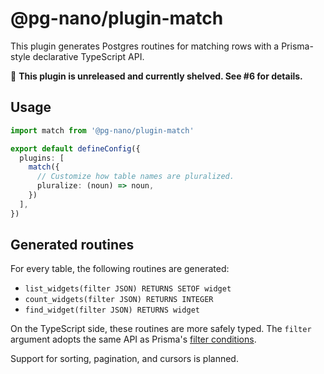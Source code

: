 # @pg-nano/plugin-match

This plugin generates Postgres routines for matching rows with a Prisma-style declarative TypeScript API.

🚧 **This plugin is unreleased and currently shelved. See #6 for details.**

## Usage

```ts
import match from '@pg-nano/plugin-match'

export default defineConfig({
  plugins: [
    match({
      // Customize how table names are pluralized.
      pluralize: (noun) => noun,
    })
  ],
})
```

## Generated routines

For every table, the following routines are generated:

- `list_widgets(filter JSON) RETURNS SETOF widget`
- `count_widgets(filter JSON) RETURNS INTEGER`
- `find_widget(filter JSON) RETURNS widget`

On the TypeScript side, these routines are more safely typed. The `filter` argument adopts the same API as Prisma's [filter conditions](https://www.prisma.io/docs/orm/reference/prisma-client-reference#filter-conditions-and-operators).

Support for sorting, pagination, and cursors is planned.
